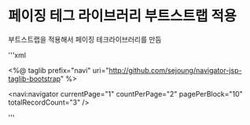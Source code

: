 # 페이징 테그 라이브러리 부트스트랩 적용

부트스트랩을 적용해서 페이징 테크라이브러리를 만듬

'''xml

<%@ taglib prefix="navi" uri="http://github.com/sejoung/navigator-jsp-taglib-bootstrap" %>

<navi:navigator currentPage="1" countPerPage="2" pagePerBlock="10" totalRecordCount="3" />

'''